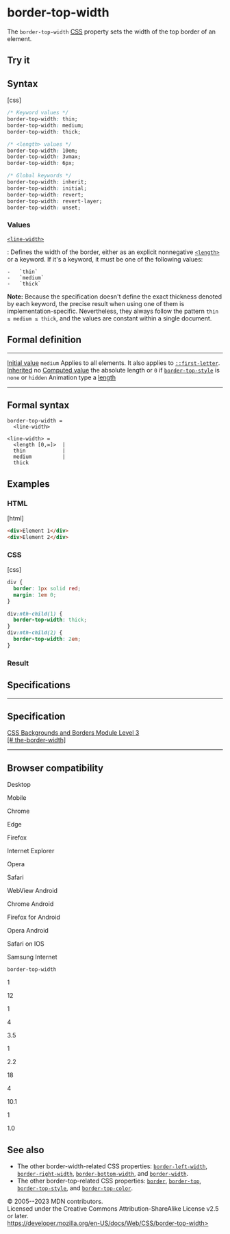border-top-width
================

The `border-top-width`
[CSS](https://developer.mozilla.org/en-US/docs/Web/CSS) property sets
the width of the top border of an element.

Try it
------

Syntax
------

[css]

```css
/* Keyword values */
border-top-width: thin;
border-top-width: medium;
border-top-width: thick;

/* <length> values */
border-top-width: 10em;
border-top-width: 3vmax;
border-top-width: 6px;

/* Global keywords */
border-top-width: inherit;
border-top-width: initial;
border-top-width: revert;
border-top-width: revert-layer;
border-top-width: unset;
```

### Values

[`<line-width>`](#line-width)

:   Defines the width of the border, either as an explicit nonnegative
    [`<length>`](length.md) or a keyword. If it\'s a keyword, it must be
    one of the following values:

    -   `thin`
    -   `medium`
    -   `thick`

**Note:** Because the specification doesn\'t define the exact thickness
denoted by each keyword, the precise result when using one of them is
implementation-specific. Nevertheless, they always follow the pattern
`thin ≤ medium ≤ thick`, and the values are constant within a single
document.

Formal definition
-----------------

  ---------------------------------- --------------------------------------------------------------------------------------------
  [Initial value](initial_value.md)     `medium`
  Applies to                         all elements. It also applies to [`::first-letter`](::first-letter).
  [Inherited](inheritance.md)           no
  [Computed value](computed_value.md)   the absolute length or `0` if [`border-top-style`](border-top-style.md) is `none` or `hidden`
  Animation type                     a [length](length.md#interpolation)
  ---------------------------------- --------------------------------------------------------------------------------------------

Formal syntax
-------------

```
border-top-width = 
  <line-width>  

<line-width> = 
  <length [0,∞]>  |
  thin            |
  medium          |
  thick           
```

Examples
--------

### HTML

[html]

```html
<div>Element 1</div>
<div>Element 2</div>
```

### CSS

[css]

```css
div {
  border: 1px solid red;
  margin: 1em 0;
}

div:nth-child(1) {
  border-top-width: thick;
}
div:nth-child(2) {
  border-top-width: 2em;
}
```

### Result

Specifications
--------------

  ----------------------------------------------------------------------------------------

Specification
  ----------------------------------------------------------------------------------------

  [CSS Backgrounds and Borders Module Level 3\
  [\#
  the-border-width]](https://drafts.csswg.org/css-backgrounds/#the-border-width)

  ----------------------------------------------------------------------------------------

Browser compatibility
---------------------

Desktop

Mobile

Chrome

Edge

Firefox

Internet Explorer

Opera

Safari

WebView Android

Chrome Android

Firefox for Android

Opera Android

Safari on IOS

Samsung Internet

`border-top-width`

1

12

1

4

3.5

1

2.2

18

4

10.1

1

1.0

See also
--------

- The other border-width-related CSS properties:
    [`border-left-width`](border-left-width.md),
    [`border-right-width`](border-right-width.md),
    [`border-bottom-width`](border-bottom-width.md), and
    [`border-width`](border-width.md).
- The other border-top-related CSS properties: [`border`](border.md),
    [`border-top`](border-top.md), [`border-top-style`](border-top-style.md),
    and [`border-top-color`](border-top-color.md).

© 2005--2023 MDN contributors.\
Licensed under the Creative Commons Attribution-ShareAlike License v2.5
or later.\
https://developer.mozilla.org/en-US/docs/Web/CSS/border-top-width>
